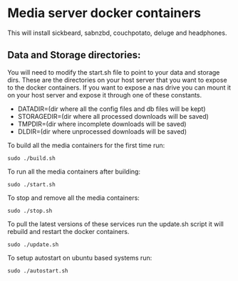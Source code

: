 # Media server docker containers
This will install sickbeard, sabnzbd, couchpotato, deluge and headphones.

## Data and Storage directories:
You will need to modify the start.sh file to point to your data and storage dirs.
These are the directories on your host server that you want to expose to the docker containers.
If you want to expose a nas drive you can mount it on your host server and expose it through one of these constants.

* DATADIR=(dir where all the config files and db files will be kept)
* STORAGEDIR=(dir where all processed downloads will be saved)
* TMPDIR=(dir where incomplete downloads will be saved)
* DLDIR=(dir where unprocessed downloads will be saved)

To build all the media containers for the first time run:

`sudo ./build.sh`

To run all the media containers after building:

`sudo ./start.sh`

To stop and remove all the media containers:

`sudo ./stop.sh`

To pull the latest versions of these services run the update.sh script it will rebuild and restart the docker containers.

`sudo ./update.sh`

To setup autostart on ubuntu based systems run:

`sudo ./autostart.sh`
